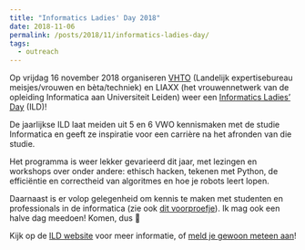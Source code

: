 ```yaml
---
title: "Informatics Ladies' Day 2018"
date: 2018-11-06
permalink: /posts/2018/11/informatics-ladies-day/
tags:
  - outreach
---
```


Op vrijdag 16 november 2018 organiseren [VHTO](https://www.vhto.nl/over-vhto/) (Landelijk expertisebureau meisjes/vrouwen en bèta/techniek) en LIAXX (het vrouwennetwerk van de opleiding Informatica aan Universiteit Leiden) weer een [Informatics Ladies’ Day](https://www.universiteitleiden.nl/agenda/extra/2018/11/informatics-ladies-day) (ILD)!

De jaarlijkse ILD laat meiden uit 5 en 6 VWO kennismaken met de studie Informatica en geeft ze inspiratie voor een carrière na het afronden van die studie.

Het programma is weer lekker gevarieerd dit jaar, met lezingen en workshops over onder andere: ethisch hacken, tekenen met Python, de efficiëntie en correctheid van algoritmes en hoe je robots leert lopen.

Daarnaast is er volop gelegenheid om kennis te maken met studenten en professionals in de informatica (zie ook [dit voorproefje](https://www.universiteitleiden.nl/nieuws/2018/09/vrouwelijke-informatici-in-de-spotlights-voor-informatics-ladies-day-2018)). Ik mag ook een halve dag meedoen! Komen, dus 🙂

Kijk op de [ILD website](https://www.universiteitleiden.nl/agenda/extra/2018/11/informatics-ladies-day) voor meer informatie, of [meld je gewoon meteen aan](https://www.aanmelder.nl/103742/subscribe?_ga=2.61300908.1886812063.1541492295-467787760.1535615259#.W-FgFG5smJB)!